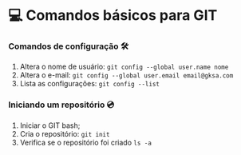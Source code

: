 # 💻 Comandos básicos para GIT

### Comandos de configuração 🛠️
 1. Altera o nome de usuário: `git config --global user.name nome`
 2. Altera o e-mail: `git config --global user.email email@gksa.com`
 3. Lista as configurações: `git config --list`

### Iniciando um repositório 💿
  1. Iniciar o GIT bash;
  2. Cria o repositório: `git init`
  3. Verifica se o repositório foi criado `ls -a`

